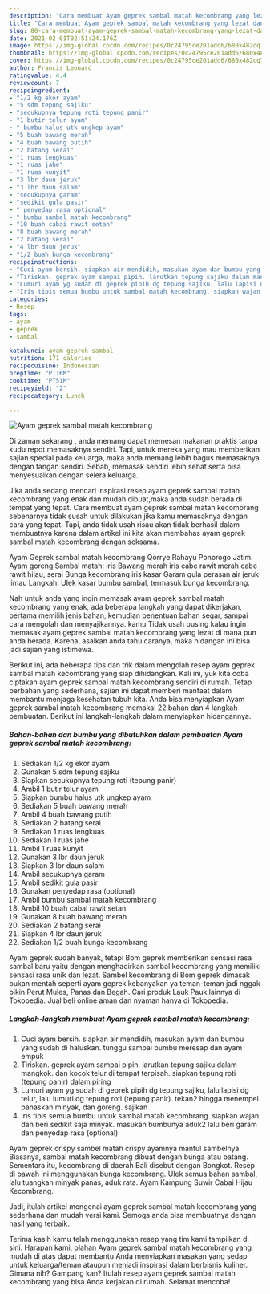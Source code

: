```yaml
---
description: "Cara membuat Ayam geprek sambal matah kecombrang yang lezat dan Mudah Dibuat"
title: "Cara membuat Ayam geprek sambal matah kecombrang yang lezat dan Mudah Dibuat"
slug: 80-cara-membuat-ayam-geprek-sambal-matah-kecombrang-yang-lezat-dan-mudah-dibuat
date: 2021-02-01T02:51:24.176Z
image: https://img-global.cpcdn.com/recipes/0c24795ce201add6/680x482cq70/ayam-geprek-sambal-matah-kecombrang-foto-resep-utama.jpg
thumbnail: https://img-global.cpcdn.com/recipes/0c24795ce201add6/680x482cq70/ayam-geprek-sambal-matah-kecombrang-foto-resep-utama.jpg
cover: https://img-global.cpcdn.com/recipes/0c24795ce201add6/680x482cq70/ayam-geprek-sambal-matah-kecombrang-foto-resep-utama.jpg
author: Francis Leonard
ratingvalue: 4.4
reviewcount: 7
recipeingredient:
- "1/2 kg ekor ayam"
- "5 sdm tepung sajiku"
- "secukupnya tepung roti tepung panir"
- "1 butir telur ayam"
- " bumbu halus utk ungkep ayam"
- "5 buah bawang merah"
- "4 buah bawang putih"
- "2 batang serai"
- "1 ruas lengkuas"
- "1 ruas jahe"
- "1 ruas kunyit"
- "3 lbr daun jeruk"
- "3 lbr daun salam"
- "secukupnya garam"
- "sedikit gula pasir"
- " penyedap rasa optional"
- " bumbu sambal matah kecombrang"
- "10 buah cabai rawit setan"
- "8 buah bawang merah"
- "2 batang serai"
- "4 lbr daun jeruk"
- "1/2 buah bunga kecombrang"
recipeinstructions:
- "Cuci ayam bersih. siapkan air mendidih, masukan ayam dan bumbu yang sudah di haluskan. tunggu sampai bumbu meresap dan ayam empuk"
- "Tiriskan. geprek ayam sampai pipih. larutkan tepung sajiku dalam mangkok. dan kocok telur di tempat terpisah. siapkan tepung roti (tepung panir) dalam piring"
- "Lumuri ayam yg sudah di geprek pipih dg tepung sajiku, lalu lapisi dg telur, lalu lumuri dg tepung roti (tepung panir). tekan2 hingga menempel. panaskan minyak, dan goreng. sajikan"
- "Iris tipis semua bumbu untuk sambal matah kecombrang. siapkan wajan dan beri sedikit saja minyak. masukan bumbunya aduk2 lalu beri garam dan penyedap rasa (optional)"
categories:
- Resep
tags:
- ayam
- geprek
- sambal

katakunci: ayam geprek sambal 
nutrition: 171 calories
recipecuisine: Indonesian
preptime: "PT16M"
cooktime: "PT51M"
recipeyield: "2"
recipecategory: Lunch

---
```



![Ayam geprek sambal matah kecombrang](https://img-global.cpcdn.com/recipes/0c24795ce201add6/680x482cq70/ayam-geprek-sambal-matah-kecombrang-foto-resep-utama.jpg)

Di zaman  sekarang , anda memang dapat memesan makanan praktis tanpa kudu repot memasaknya sendiri. Tapi, untuk mereka yang mau memberikan sajian special pada keluarga, maka anda memang lebih bagus memasaknya dengan tangan sendiri. Sebab, memasak sendiri lebih sehat serta bisa menyesuaikan dengan selera keluarga.

Jika anda sedang mencari inspirasi resep ayam geprek sambal matah kecombrang yang enak dan mudah dibuat,maka anda sudah berada di tempat yang tepat. Cara membuat ayam geprek sambal matah kecombrang  sebenarnya tidak susah untuk dilakukan jika kamu memasaknya dengan cara yang tepat. Tapi, anda tidak usah risau akan tidak berhasil dalam membuatnya 
karena dalam artikel ini kita akan membahas ayam geprek sambal matah kecombrang dengan seksama.  

Ayam Geprek sambal matah kecombrang Qorrye Rahayu Ponorogo Jatim. Ayam goreng Sambal matah: iris Bawang merah iris cabe rawit merah cabe rawit hijau, serai Bunga kecombrang iris kasar Garam gula perasan air jeruk limau Langkah. Ulek kasar bumbu sambal, termasuk bunga kecombrang.

Nah untuk anda yang ingin memasak ayam geprek sambal matah kecombrang yang enak, ada beberapa langkah yang dapat dikerjakan, pertama memilih jenis bahan, kemudian penentuan bahan segar, sampai cara mengolah dan menyajikannya. kamu Tidak usah pusing kalau ingin memasak ayam geprek sambal matah kecombrang yang lezat di mana pun anda berada. Karena, asalkan anda  tahu caranya, maka hidangan ini bisa jadi sajian yang istimewa.

Berikut ini, ada beberapa tips dan trik dalam mengolah resep ayam geprek sambal matah kecombrang yang siap dihidangkan. Kali ini, yuk kita coba ciptakan ayam geprek sambal matah kecombrang sendiri di rumah. Tetap berbahan yang sederhana, sajian ini dapat memberi manfaat dalam membantu menjaga kesehatan tubuh kita. Anda bisa menyiapkan Ayam geprek sambal matah kecombrang memakai 22 bahan dan 4 langkah pembuatan. Berikut ini langkah-langkah dalam menyiapkan hidangannya.

<!--inarticleads1-->

##### Bahan-bahan dan bumbu yang dibutuhkan dalam pembuatan Ayam geprek sambal matah kecombrang:

1. Sediakan 1/2 kg ekor ayam
1. Gunakan 5 sdm tepung sajiku
1. Siapkan secukupnya tepung roti (tepung panir)
1. Ambil 1 butir telur ayam
1. Siapkan  bumbu halus utk ungkep ayam
1. Sediakan 5 buah bawang merah
1. Ambil 4 buah bawang putih
1. Sediakan 2 batang serai
1. Sediakan 1 ruas lengkuas
1. Sediakan 1 ruas jahe
1. Ambil 1 ruas kunyit
1. Gunakan 3 lbr daun jeruk
1. Siapkan 3 lbr daun salam
1. Ambil secukupnya garam
1. Ambil sedikit gula pasir
1. Gunakan  penyedap rasa (optional)
1. Ambil  bumbu sambal matah kecombrang
1. Ambil 10 buah cabai rawit setan
1. Gunakan 8 buah bawang merah
1. Sediakan 2 batang serai
1. Siapkan 4 lbr daun jeruk
1. Sediakan 1/2 buah bunga kecombrang


Ayam geprek sudah banyak, tetapi Bom geprek memberikan sensasi rasa sambal baru yaitu dengan menghadirkan sambal kecombrang yang memiliki sensasi rasa unik dan lezat. Sambel kecombrang di Bom geprek dimasak bukan mentah seperti ayam geprek kebanyakan ya teman-teman jadi nggak bikin Perut Mules, Panas dan Begah. Cari produk Lauk Pauk lainnya di Tokopedia. Jual beli online aman dan nyaman hanya di Tokopedia. 

<!--inarticleads2-->

##### Langkah-langkah membuat Ayam geprek sambal matah kecombrang:

1. Cuci ayam bersih. siapkan air mendidih, masukan ayam dan bumbu yang sudah di haluskan. tunggu sampai bumbu meresap dan ayam empuk
1. Tiriskan. geprek ayam sampai pipih. larutkan tepung sajiku dalam mangkok. dan kocok telur di tempat terpisah. siapkan tepung roti (tepung panir) dalam piring
1. Lumuri ayam yg sudah di geprek pipih dg tepung sajiku, lalu lapisi dg telur, lalu lumuri dg tepung roti (tepung panir). tekan2 hingga menempel. panaskan minyak, dan goreng. sajikan
1. Iris tipis semua bumbu untuk sambal matah kecombrang. siapkan wajan dan beri sedikit saja minyak. masukan bumbunya aduk2 lalu beri garam dan penyedap rasa (optional)


Ayam geprek crispy sambel matah crispy ayamnya mantul sambelnya Biasanya, sambal matah kecombrang dibuat dengan bunga atau batang. Sementara itu, kecombrang di daerah Bali disebut dengan Bongkot. Resep di bawah ini menggunakan bunga kecombrang. Ulek semua bahan sambal, lalu tuangkan minyak panas, aduk rata. Ayam Kampung Suwir Cabai Hijau Kecombrang. 

Jadi, itulah artikel mengenai  ayam geprek sambal matah kecombrang  yang sederhana dan mudah versi kami. Semoga anda bisa membuatnya dengan hasil yang terbaik. 

Terima kasih kamu telah menggunakan resep yang tim kami tampilkan di sini. Harapan kami, olahan  Ayam geprek sambal matah kecombrang yang mudah di atas dapat membantu Anda menyiapkan masakan yang sedap untuk keluarga/teman ataupun menjadi inspirasi dalam berbisnis kuliner. Gimana nih? Gampang kan? Itulah resep ayam geprek sambal matah kecombrang yang bisa Anda kerjakan di rumah. Selamat mencoba!

